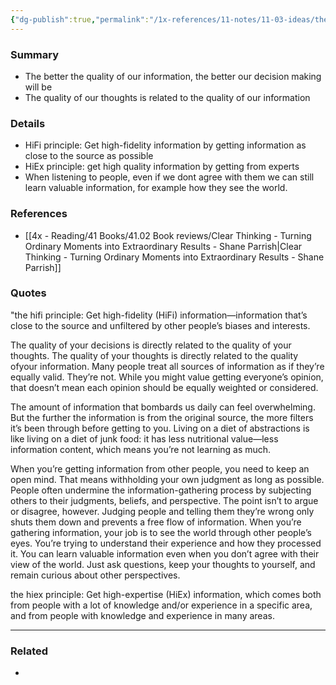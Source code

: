 ```yaml
---
{"dg-publish":true,"permalink":"/1x-references/11-notes/11-03-ideas/the-quality-of-your-decisions-depends-on-the-quality-of-your-thinking/","title":"The quality of your decisions depends on the quality of your thinking","dgShowBacklinks":false}
---
```



### Summary
- The better the quality of our information, the better our decision making will be
- The quality of our thoughts is related to the quality of our information

### Details
- HiFi principle: Get high-fidelity information by getting information as close to the source as possible
- HiEx principle: get high quality information by getting from experts
- When listening to people, even if we dont agree with them we can still learn valuable information, for example how they see the world.

### References
- [[4x - Reading/41 Books/41.02 Book reviews/Clear Thinking - Turning Ordinary Moments into Extraordinary Results - Shane  Parrish\|Clear Thinking - Turning Ordinary Moments into Extraordinary Results - Shane  Parrish]]

### Quotes
"the hifi principle: Get high-fidelity (HiFi) information—information that’s close to the source and unfiltered by other people’s biases and interests.

The quality of your decisions is directly related to the quality of your thoughts. The quality of your thoughts is directly related to the quality ofyour information. Many people treat all sources of information as if they’re equally valid. They’re not. While you might value getting everyone’s opinion, that doesn’t mean each opinion should be equally weighted or considered.

The amount of information that bombards us daily can feel overwhelming. But the further the information is from the original source, the more filters it’s been through before getting to you. Living on a diet of abstractions is like living on a diet of junk food: it has less nutritional value—less information content, which means you’re not learning as much.

When you’re getting information from other people, you need to keep an open mind. That means withholding your own judgment as long as possible. People often undermine the information-gathering process by subjecting others to their judgments, beliefs, and perspective. The point isn’t to argue or disagree, however. Judging people and telling them they’re wrong only shuts them down and prevents a free flow of information. When you’re gathering information, your job is to see the world through other people’s eyes. You’re trying to understand their experience and how they processed it. You can learn valuable information even when you don’t agree with their view of the world. Just ask questions, keep your thoughts to yourself, and remain curious about other perspectives.

the hiex principle: Get high-expertise (HiEx) information, which comes both from people with a lot of knowledge and/or experience in a specific area, and from people with knowledge and experience in many areas.

---


### Related
- 